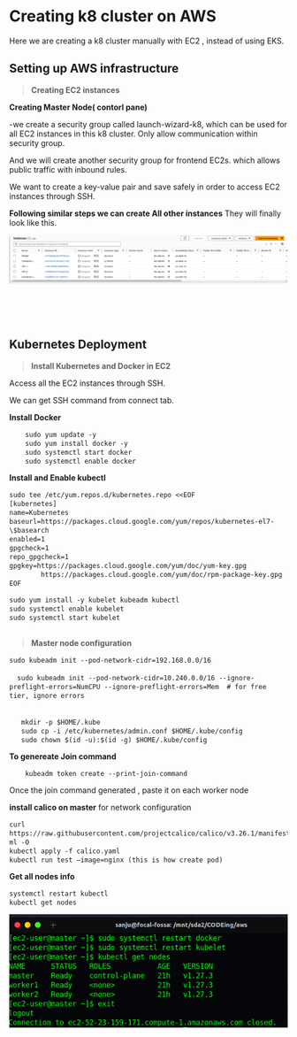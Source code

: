 # Creating k8 cluster on AWS

Here we are creating a k8 cluster manually with EC2 , instead of using EKS.

## Setting up AWS infrastructure

> **Creating EC2 instances**

**Creating Master Node( contorl pane)**

-we create a security group called launch-wizard-k8, which can be used for all EC2 instances in this k8 cluster. Only allow communication within security group.

And we will create another security group for frontend EC2s. which allows public traffic with inbound rules.

We want to create a key-value pair and save safely in order to access EC2 instances through SSH.

**Following similar steps we can create All other instances**
They will finally look like this.

![Alt text](pics/ec2.png)

<br/><br/><br/>

## Kubernetes Deployment

> **Install Kubernetes and Docker in EC2**

Access all the EC2 instances through SSH.

We can get SSH command from connect tab.

**Install Docker**

```
    sudo yum update -y
    sudo yum install docker -y
    sudo systemctl start docker
    sudo systemctl enable docker

```

**Install and Enable kubectl**

```
sudo tee /etc/yum.repos.d/kubernetes.repo <<EOF
[kubernetes]
name=Kubernetes
baseurl=https://packages.cloud.google.com/yum/repos/kubernetes-el7-\$basearch
enabled=1
gpgcheck=1
repo_gpgcheck=1
gpgkey=https://packages.cloud.google.com/yum/doc/yum-key.gpg
        https://packages.cloud.google.com/yum/doc/rpm-package-key.gpg
EOF

```

```
sudo yum install -y kubelet kubeadm kubectl
sudo systemctl enable kubelet
sudo systemctl start kubelet


```

> **Master node configuration**

```
sudo kubeadm init --pod-network-cidr=192.168.0.0/16

  sudo kubeadm init --pod-network-cidr=10.240.0.0/16 --ignore-preflight-errors=NumCPU --ignore-preflight-errors=Mem  # for free tier, ignore errors


   mkdir -p $HOME/.kube
   sudo cp -i /etc/kubernetes/admin.conf $HOME/.kube/config
   sudo chown $(id -u):$(id -g) $HOME/.kube/config

```

**To genereate Join command**

```
    kubeadm token create --print-join-command
```

Once the join command generated , paste it on each worker node

**install calico on master**
for network configuration

```
curl
https://raw.githubusercontent.com/projectcalico/calico/v3.26.1/manifests/calico.ya
ml -O
kubectl apply -f calico.yaml
kubectl run test –image=nginx (this is how create pod)
```

**Get all nodes info**

```
systemctl restart kubectl
kubectl get nodes
```

![Alt text](pics/nodesinfo.png)
